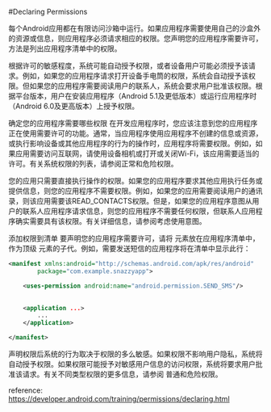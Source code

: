 #Declaring Permissions

每个Android应用都在有限访问沙箱中运行。如果应用程序需要使用自己的沙盒外的资源或信息，则应用程序必须请求相应的权限。您声明您的应用程序需要许可，方法是列出应用程序清单中的权限。

根据许可的敏感程度，系统可能自动授予权限，或者设备用户可能必须授予该请求。例如，如果您的应用程序请求打开设备手电筒的权限，系统会自动授予该权限。但如果您的应用程序需要阅读用户的联系人，系统会要求用户批准该权限。根据平台版本，用户在安装应用程序（Android 5.1及更低版本）或运行应用程序时（Android 6.0及更高版本）上授予权限。

确定您的应用程序需要哪些权限
在开发应用程序时，您应该注意到您的应用程序正在使用需要许可的功能。通常，当应用程序使用应用程序不创建的信息或资源，或执行影响设备或其他应用程序的行为的操作时，应用程序将需要权限。例如，如果应用需要访问互联网，请使用设备相机或打开或关闭Wi-Fi，该应用需要适当的许可。有关系统权限的列表，请参阅正常和危险权限。

您的应用只需要直接执行操作的权限。如果您的应用程序要求其他应用执行任务或提供信息，则您的应用程序不需要权限。例如，如果您的应用需要阅读用户的通讯录，则该应用需要该READ_CONTACTS权限。但是，如果您的应用程序意图从用户的联系人应用程序请求信息，则您的应用程序不需要任何权限，但联系人应用程序确实需要具有该权限。有关详细信息，请参阅考虑使用意图。

添加权限到清单
要声明您的应用程序需要许可，请将<uses-permission> 元素放在应用程序清单中，作为顶级<manifest> 元素的子代。例如，需要发送短信的应用程序将在清单中显示此行：

```xml
<manifest xmlns:android="http://schemas.android.com/apk/res/android"
        package="com.example.snazzyapp">

    <uses-permission android:name="android.permission.SEND_SMS"/>
    

    <application ...>
        ...
    </application>

</manifest>
```

声明权限后系统的行为取决于权限的多么敏感。如果权限不影响用户隐私，系统将自动授予权限。如果权限可能授予对敏感用户信息的访问权限，系统将要求用户批准该请求。有关不同类型权限的更多信息，请参阅 普通和危险权限。

reference: https://developer.android.com/training/permissions/declaring.html